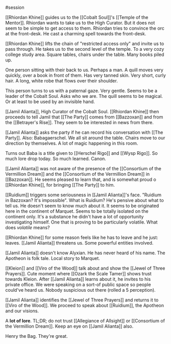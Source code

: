 #session 

[[Rhiordan Khine]] guides us to the [[Cobalt Soul]]'s [[Temple of the Mentor]]. Rhiordan wants to take us to the High Curator. But it does not seem to be simple to get access to them. Rhiordan tries to convince the orc at the front-desk. He cast a charming spell towards the front-desk.

[[Rhiordan Khine]] lifts the chain of "restricted access only" and invite us to pass through. He takes us to the second level of the temple. To a very cozy college study area. Square tables, chairs under the table. Many books piled up.

One person sitting with their back to us. Perhaps a man. A quill moves very quickly, over a book in front of them. Has very tanned skin. Very short, curly hair. A long, white robe that flows over their shoulder.

This person turns to us with a paternal gaze. Very gentle. Seems to be a leader of the Cobalt Soul. Asks who we are. The quill seems to be magical. Or at least to be used by an invisible hand.

[[Jamil Alianta]], High Curator of the Cobalt Soul. [[Rhiordan Khine]] then proceeds to tell Jamil that [[The Party]] comes from [[Bazzoxan]] and from the [[Betrayer's Rise]]. They seem to be interested in news from there.

[[Jamil Alianta]] asks the party if he can record his conversation with [[The Party]]. Also: Babagaerschel. We all sit around the table. Chairs move to our direction by themselves. A lot of magic happening in this room.

Turns out Baba is a title given to [[Herschel Rigo]] and [[Wysp Rigo]]. So much lore drop today. So much learned. Canon.

[[Jamil Alianta]] was not aware of the presence of the [[Consortium of the Vermillion Dream]] and the [[Consortium of the Vermillion Dream]] in [[Bazzoxan]]. He seems pleased to learn that, and is somewhat proud o [[Rhiordan Khine]], for bringing [[The Party]] to him.

[[Ruidium]] triggers some seriousness in [[Jamil Alianta]]'s face. "Ruidium in Bazzoxan? It's impossible". What is Ruidium? He's pensive about what to tell us. He doesn't seem to know much about it. It seems to be originated here in the continent of Marquet. Seems to be totally isolated on the continent only. It's a substance he didn't have a lot of opportunity investigating himself. One that is proving to be particularly volatile. What does *volatile* means?

[[Rhiordan Khine]] for some reason feels like he has to leave and he just: leaves. [[Jamil Alianta]] threatens us. Some powerful entities involved.

[[Jamil Alianta]] doesn't know Alyxian. He has never heard of his name. The Apotheon is folk tale. Local story to Marquet.

[[Kleion]] and [[Viro of the Wood]] talk about and show the [[Jewel of Three Prayers]]. Cute moment where [[Ozark the Scale Tamer]] shows trust towards Kleion. After [[Jamil Alianta]] learns about it, he invites to his private office. We were speaking on a sort-of public space so people could've heard us. Nobody suspicious out there (rolled a 5 perception).

[[Jamil Alianta]] identifies the [[Jewel of Three Prayers]] and returns it to [[Viro of the Wood]]. We proceed to speak about [[Ruidium]], the Apotheon and our visions.

A **lot of lore**. TL;DR; do not trust [[Allegiance of Allsight]] or [[Consortium of the Vermillion Dream]]. Keep an eye on [[Jamil Alianta]] also.

Henry the Bag. They're great.